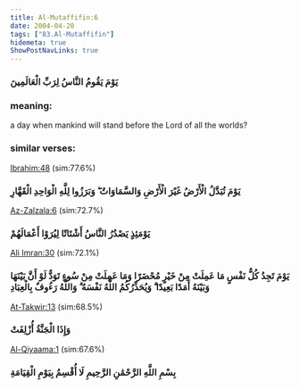 ```yaml
---
title: Al-Mutaffifin:6
date: 2004-04-20
tags: ["83.Al-Mutaffifin"]
hidemeta: true 
ShowPostNavLinks: true 
---
```

### يَوْمَ يَقُومُ النَّاسُ لِرَبِّ الْعَالَمِينَ
### meaning: 
a day when mankind will stand before the Lord of all the worlds?
### similar verses: 

[Ibrahim:48](/14/48) (sim:77.6%)

### يَوْمَ تُبَدَّلُ الْأَرْضُ غَيْرَ الْأَرْضِ وَالسَّمَاوَاتُ ۖ وَبَرَزُوا لِلَّهِ الْوَاحِدِ الْقَهَّارِ

[Az-Zalzala:6](/99/6) (sim:72.7%)

### يَوْمَئِذٍ يَصْدُرُ النَّاسُ أَشْتَاتًا لِيُرَوْا أَعْمَالَهُمْ

[Ali Imran:30](/3/30) (sim:72.1%)

### يَوْمَ تَجِدُ كُلُّ نَفْسٍ مَا عَمِلَتْ مِنْ خَيْرٍ مُحْضَرًا وَمَا عَمِلَتْ مِنْ سُوءٍ تَوَدُّ لَوْ أَنَّ بَيْنَهَا وَبَيْنَهُ أَمَدًا بَعِيدًا ۗ وَيُحَذِّرُكُمُ اللَّهُ نَفْسَهُ ۗ وَاللَّهُ رَءُوفٌ بِالْعِبَادِ

[At-Takwir:13](/81/13) (sim:68.5%)

### وَإِذَا الْجَنَّةُ أُزْلِفَتْ

[Al-Qiyaama:1](/75/1) (sim:67.6%)

### بِسْمِ اللَّهِ الرَّحْمَٰنِ الرَّحِيمِ لَا أُقْسِمُ بِيَوْمِ الْقِيَامَةِ
